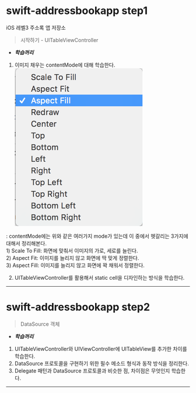 # swift-addressbookapp step1
iOS 레벨3 주소록 앱 저장소

> 시작하기 - UITableViewController

- ***학습꺼리***

1. 이미지 채우는 contentMode에 대해 학습한다.
![contentMode](img/contentMode.png)

: contentMode에는 위와 같은 여러가지 mode가 있는데 이 중에서 헷갈리는 3가지에 대해서 정리해본다.  
	1) Scale To Fill: 화면에 맞춰서 이미지의 가로, 세로를 늘린다.  
	2) Aspect Fit: 이미지를 늘리지 않고 화면에 딱 맞게 정렬한다.  
	3) Aspect Fill: 이미지를 늘리지 않고 화면에 꽉 채워서 정렬한다.  
	
2. UITableViewController를 활용해서 static cell을 디자인하는 방식을 학습한다. 

---

# swift-addressbookapp step2

> DataSource 객체

- ***학습꺼리***

1. UITableViewController와 UIViewController에 UITableView를 추가한 차이를 학습한다.
2. DataSource 프로토콜을 구현하기 위한 필수 메소드 형식과 동작 방식을 정리한다.
3. Delegate 패턴과 DataSource 프로토콜과 비슷한 점, 차이점은 무엇인지 학습한다.

---

